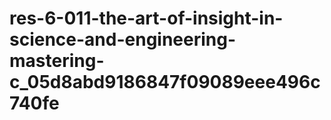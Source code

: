 # res-6-011-the-art-of-insight-in-science-and-engineering-mastering-c_05d8abd9186847f09089eee496c740fe